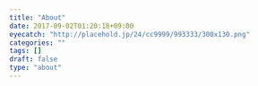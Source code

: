 ```yaml
---
title: "About"
date: 2017-09-02T01:20:18+09:00
eyecatch: "http://placehold.jp/24/cc9999/993333/300x130.png"
categories: ""
tags: []
draft: false
type: "about"
---
```

